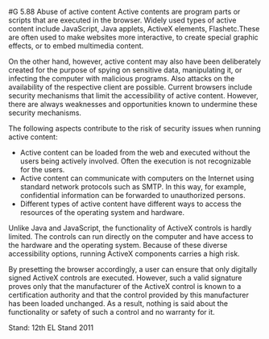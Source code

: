 #G 5.88 Abuse of active content
Active contents are program parts or scripts that are executed in the browser. Widely used types of active content include JavaScript, Java applets, ActiveX elements, Flashetc.These are often used to make websites more interactive, to create special graphic effects, or to embed multimedia content.

On the other hand, however, active content may also have been deliberately created for the purpose of spying on sensitive data, manipulating it, or infecting the computer with malicious programs. Also attacks on the availability of the respective client are possible. Current browsers include security mechanisms that limit the accessibility of active content. However, there are always weaknesses and opportunities known to undermine these security mechanisms.

The following aspects contribute to the risk of security issues when running active content:

* Active content can be loaded from the web and executed without the users being actively involved. Often the execution is not recognizable for the users.
* Active content can communicate with computers on the Internet using standard network protocols such as SMTP. In this way, for example, confidential information can be forwarded to unauthorized persons.
* Different types of active content have different ways to access the resources of the operating system and hardware.


Unlike Java and JavaScript, the functionality of ActiveX controls is hardly limited. The controls can run directly on the computer and have access to the hardware and the operating system. Because of these diverse accessibility options, running ActiveX components carries a high risk.

By presetting the browser accordingly, a user can ensure that only digitally signed ActiveX controls are executed. However, such a valid signature proves only that the manufacturer of the ActiveX control is known to a certification authority and that the control provided by this manufacturer has been loaded unchanged. As a result, nothing is said about the functionality or safety of such a control and no warranty for it.

Stand: 12th EL Stand 2011



